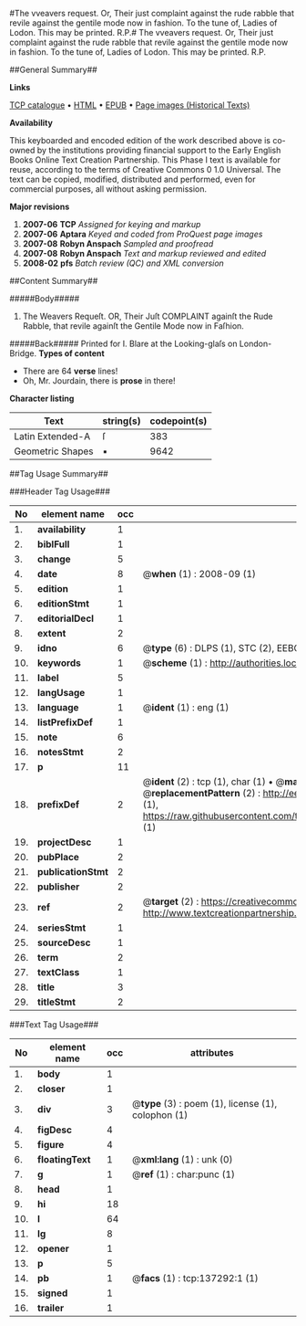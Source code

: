 #The vveavers request. Or, Their just complaint against the rude rabble that revile against the gentile mode now in fashion. To the tune of, Ladies of Lodon. This may be printed. R.P.#
The vveavers request. Or, Their just complaint against the rude rabble that revile against the gentile mode now in fashion. To the tune of, Ladies of Lodon. This may be printed. R.P.

##General Summary##

**Links**

[TCP catalogue](http://www.ota.ox.ac.uk/tcp/)  • 
[HTML](http://tei.it.ox.ac.uk/tcp/Texts-HTML/free/A96/A96136.html)  • 
[EPUB](http://tei.it.ox.ac.uk/tcp/Texts-EPUB/free/A96/A96136.epub) • 
[Page images (Historical Texts)](https://data.historicaltexts.jisc.ac.uk/view?pubId=eebo-99897093e&pageId=eebo-99897093e-137292-1)

**Availability**

This keyboarded and encoded edition of the
	       work described above is co-owned by the institutions
	       providing financial support to the Early English Books
	       Online Text Creation Partnership. This Phase I text is
	       available for reuse, according to the terms of Creative
	       Commons 0 1.0 Universal. The text can be copied,
	       modified, distributed and performed, even for
	       commercial purposes, all without asking permission.

**Major revisions**

1. __2007-06__ __TCP__ *Assigned for keying and markup*
1. __2007-06__ __Aptara__ *Keyed and coded from ProQuest page images*
1. __2007-08__ __Robyn Anspach__ *Sampled and proofread*
1. __2007-08__ __Robyn Anspach__ *Text and markup reviewed and edited*
1. __2008-02__ __pfs__ *Batch review (QC) and XML conversion*

##Content Summary##

#####Body#####

1. The Weavers Requeſt.
OR,
Their Juſt COMPLAINT againſt the Rude Rabble, that revile
againſt the Gentile Mode now in Faſhion.

#####Back#####
Printed for I. Blare at the Looking-glaſs on
London-Bridge.
**Types of content**

  * There are 64 **verse** lines!
  * Oh, Mr. Jourdain, there is **prose** in there!

**Character listing**


|Text|string(s)|codepoint(s)|
|---|---|---|
|Latin Extended-A|ſ|383|
|Geometric Shapes|▪|9642|

##Tag Usage Summary##

###Header Tag Usage###

|No|element name|occ|attributes|
|---|---|---|---|
|1.|__availability__|1||
|2.|__biblFull__|1||
|3.|__change__|5||
|4.|__date__|8| @__when__ (1) : 2008-09 (1)|
|5.|__edition__|1||
|6.|__editionStmt__|1||
|7.|__editorialDecl__|1||
|8.|__extent__|2||
|9.|__idno__|6| @__type__ (6) : DLPS (1), STC (2), EEBO-CITATION (1), PROQUEST (1), VID (1)|
|10.|__keywords__|1| @__scheme__ (1) : http://authorities.loc.gov/ (1)|
|11.|__label__|5||
|12.|__langUsage__|1||
|13.|__language__|1| @__ident__ (1) : eng (1)|
|14.|__listPrefixDef__|1||
|15.|__note__|6||
|16.|__notesStmt__|2||
|17.|__p__|11||
|18.|__prefixDef__|2| @__ident__ (2) : tcp (1), char (1)  •  @__matchPattern__ (2) : ([0-9\-]+):([0-9IVX]+) (1), (.+) (1)  •  @__replacementPattern__ (2) : http://eebo.chadwyck.com/downloadtiff?vid=$1&page=$2 (1), https://raw.githubusercontent.com/textcreationpartnership/Texts/master/tcpchars.xml#$1 (1)|
|19.|__projectDesc__|1||
|20.|__pubPlace__|2||
|21.|__publicationStmt__|2||
|22.|__publisher__|2||
|23.|__ref__|2| @__target__ (2) : https://creativecommons.org/publicdomain/zero/1.0/ (1), http://www.textcreationpartnership.org/docs/. (1)|
|24.|__seriesStmt__|1||
|25.|__sourceDesc__|1||
|26.|__term__|2||
|27.|__textClass__|1||
|28.|__title__|3||
|29.|__titleStmt__|2||


###Text Tag Usage###

|No|element name|occ|attributes|
|---|---|---|---|
|1.|__body__|1||
|2.|__closer__|1||
|3.|__div__|3| @__type__ (3) : poem (1), license (1), colophon (1)|
|4.|__figDesc__|4||
|5.|__figure__|4||
|6.|__floatingText__|1| @__xml:lang__ (1) : unk (0)|
|7.|__g__|1| @__ref__ (1) : char:punc (1)|
|8.|__head__|1||
|9.|__hi__|18||
|10.|__l__|64||
|11.|__lg__|8||
|12.|__opener__|1||
|13.|__p__|5||
|14.|__pb__|1| @__facs__ (1) : tcp:137292:1 (1)|
|15.|__signed__|1||
|16.|__trailer__|1||
